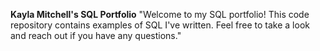 **Kayla Mitchell's SQL Portfolio**
"Welcome to my SQL portfolio! This code repository contains examples of SQL I've written. Feel free to take a look and reach out if you have any questions."
